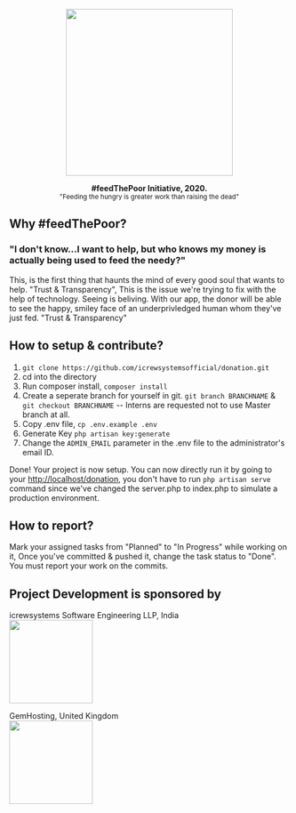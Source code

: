 <p align="center">
    <img src="https://cdn.discordapp.com/attachments/530789778912837640/691801343723307068/1585008642050.png" width="300">   
</p>

<p align="center">    
    <strong>#feedThePoor Initiative, 2020.</strong>
    <br>
    <small>"Feeding the hungry is greater work than raising the dead"</small>
</p>

## Why #feedThePoor?
<h3>"I don't know...I want to help, but who knows my money is actually being used to feed the needy?"</h3>
This, is the first thing that haunts the mind of every good soul that wants to help. "Trust & Transparency", This is the issue we're trying to fix with the help of technology. Seeing is beliving. With our app, the donor will be able to see the happy, smiley face of an underprivledged human whom they've just fed. "Trust & Transparency"

## How to setup & contribute?
1. ```git clone https://github.com/icrewsystemsofficial/donation.git```
2. cd into the directory
3. Run composer install, ```composer install```
4. Create a seperate branch for yourself in git. ```git branch BRANCHNAME``` & ```git checkout BRANCHNAME``` -- Interns are requested not to use Master branch at all. 
5. Copy .env file, ```cp .env.example .env```
6. Generate Key ```php artisan key:generate```
7. Change the ```ADMIN_EMAIL``` parameter in the .env file to the administrator's email ID.

Done! Your project is now setup. You can now directly run it by going to your [http://localhost/donation](http://localhost/donation), you don't have to run ```php artisan serve``` command since we've changed the server.php to index.php to simulate a production environment. 

## How to report?
Mark your assigned tasks from "Planned" to "In Progress" while working on it, Once you've committed & pushed it, change the task status to "Done". You must report your work on the commits.

## Project Development is sponsored by


icrewsystems Software Engineering LLP, India <br>
<img src="https://icrewsystems.com/logo.png" width="150">   

GemHosting, United Kingdom <br>
<img src="https://gem-hosting.com/Assets/img/logos/V4/Logo-Version-4-1500x360.png" width="150">   

